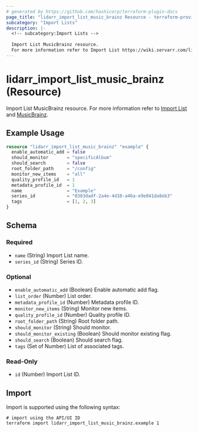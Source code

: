 ```yaml
---
# generated by https://github.com/hashicorp/terraform-plugin-docs
page_title: "lidarr_import_list_music_brainz Resource - terraform-provider-lidarr"
subcategory: "Import Lists"
description: |-
  <!-- subcategory:Import Lists -->
  
  Import List MusicBrainz resource.
  For more information refer to Import List https://wiki.servarr.com/lidarr/settings#import-lists and MusicBrainz https://wiki.servarr.com/lidarr/supported#musicbrainzseries.
---
```


# lidarr_import_list_music_brainz (Resource)

<!-- subcategory:Import Lists -->
Import List MusicBrainz resource.
For more information refer to [Import List](https://wiki.servarr.com/lidarr/settings#import-lists) and [MusicBrainz](https://wiki.servarr.com/lidarr/supported#musicbrainzseries).

## Example Usage

```terraform
resource "lidarr_import_list_music_brainz" "example" {
  enable_automatic_add = false
  should_monitor       = "specificAlbum"
  should_search        = false
  root_folder_path     = "/config"
  monitor_new_items    = "all"
  quality_profile_id   = 1
  metadata_profile_id  = 1
  name                 = "Example"
  series_id            = "0383dadf-2a4e-4d10-a46a-e9e041da8eb3"
  tags                 = [1, 2, 3]
}
```

<!-- schema generated by tfplugindocs -->
## Schema

### Required

- `name` (String) Import List name.
- `series_id` (String) Series ID.

### Optional

- `enable_automatic_add` (Boolean) Enable automatic add flag.
- `list_order` (Number) List order.
- `metadata_profile_id` (Number) Metadata profile ID.
- `monitor_new_items` (String) Monitor new items.
- `quality_profile_id` (Number) Quality profile ID.
- `root_folder_path` (String) Root folder path.
- `should_monitor` (String) Should monitor.
- `should_monitor_existing` (Boolean) Should monitor existing flag.
- `should_search` (Boolean) Should search flag.
- `tags` (Set of Number) List of associated tags.

### Read-Only

- `id` (Number) Import List ID.

## Import

Import is supported using the following syntax:

```shell
# import using the API/UI ID
terraform import lidarr_import_list_music_brainz.example 1
```
